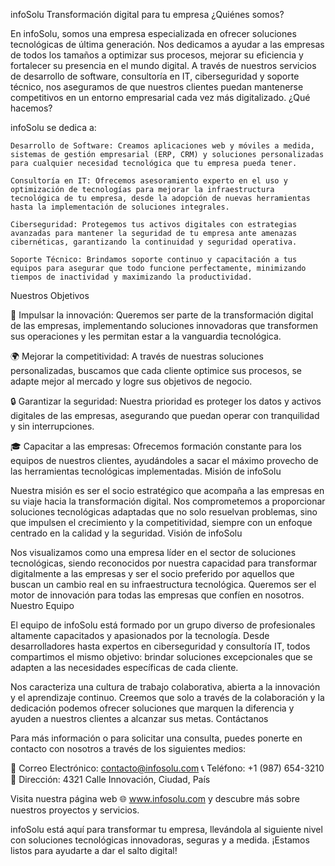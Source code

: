 infoSolu
Transformación digital para tu empresa
¿Quiénes somos?

En infoSolu, somos una empresa especializada en ofrecer soluciones tecnológicas de última generación. Nos dedicamos a ayudar a las empresas de todos los tamaños a optimizar sus procesos, mejorar su eficiencia y fortalecer su presencia en el mundo digital. A través de nuestros servicios de desarrollo de software, consultoría en IT, ciberseguridad y soporte técnico, nos aseguramos de que nuestros clientes puedan mantenerse competitivos en un entorno empresarial cada vez más digitalizado.
¿Qué hacemos?

infoSolu se dedica a:

    Desarrollo de Software: Creamos aplicaciones web y móviles a medida, sistemas de gestión empresarial (ERP, CRM) y soluciones personalizadas para cualquier necesidad tecnológica que tu empresa pueda tener.

    Consultoría en IT: Ofrecemos asesoramiento experto en el uso y optimización de tecnologías para mejorar la infraestructura tecnológica de tu empresa, desde la adopción de nuevas herramientas hasta la implementación de soluciones integrales.

    Ciberseguridad: Protegemos tus activos digitales con estrategias avanzadas para mantener la seguridad de tu empresa ante amenazas cibernéticas, garantizando la continuidad y seguridad operativa.

    Soporte Técnico: Brindamos soporte continuo y capacitación a tus equipos para asegurar que todo funcione perfectamente, minimizando tiempos de inactividad y maximizando la productividad.

Nuestros Objetivos

🎯 Impulsar la innovación:
Queremos ser parte de la transformación digital de las empresas, implementando soluciones innovadoras que transformen sus operaciones y les permitan estar a la vanguardia tecnológica.

🌍 Mejorar la competitividad:
A través de nuestras soluciones personalizadas, buscamos que cada cliente optimice sus procesos, se adapte mejor al mercado y logre sus objetivos de negocio.

🔒 Garantizar la seguridad:
Nuestra prioridad es proteger los datos y activos digitales de las empresas, asegurando que puedan operar con tranquilidad y sin interrupciones.

🎓 Capacitar a las empresas:
Ofrecemos formación constante para los equipos de nuestros clientes, ayudándoles a sacar el máximo provecho de las herramientas tecnológicas implementadas.
Misión de infoSolu

Nuestra misión es ser el socio estratégico que acompaña a las empresas en su viaje hacia la transformación digital. Nos comprometemos a proporcionar soluciones tecnológicas adaptadas que no solo resuelvan problemas, sino que impulsen el crecimiento y la competitividad, siempre con un enfoque centrado en la calidad y la seguridad.
Visión de infoSolu

Nos visualizamos como una empresa líder en el sector de soluciones tecnológicas, siendo reconocidos por nuestra capacidad para transformar digitalmente a las empresas y ser el socio preferido por aquellos que buscan un cambio real en su infraestructura tecnológica. Queremos ser el motor de innovación para todas las empresas que confíen en nosotros.
Nuestro Equipo

El equipo de infoSolu está formado por un grupo diverso de profesionales altamente capacitados y apasionados por la tecnología. Desde desarrolladores hasta expertos en ciberseguridad y consultoría IT, todos compartimos el mismo objetivo: brindar soluciones excepcionales que se adapten a las necesidades específicas de cada cliente.

Nos caracteriza una cultura de trabajo colaborativa, abierta a la innovación y el aprendizaje continuo. Creemos que solo a través de la colaboración y la dedicación podemos ofrecer soluciones que marquen la diferencia y ayuden a nuestros clientes a alcanzar sus metas.
Contáctanos

Para más información o para solicitar una consulta, puedes ponerte en contacto con nosotros a través de los siguientes medios:

📧 Correo Electrónico: contacto@infosolu.com
📞 Teléfono: +1 (987) 654-3210
📍 Dirección: 4321 Calle Innovación, Ciudad, País

Visita nuestra página web 🌐 www.infosolu.com y descubre más sobre nuestros proyectos y servicios.

infoSolu está aquí para transformar tu empresa, llevándola al siguiente nivel con soluciones tecnológicas innovadoras, seguras y a medida. ¡Estamos listos para ayudarte a dar el salto digital!
